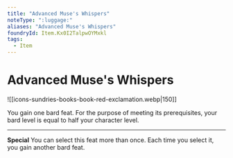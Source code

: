```yaml
---
title: "Advanced Muse's Whispers"
noteType: ":luggage:"
aliases: "Advanced Muse's Whispers"
foundryId: Item.Kx0I2TalpwOYMxkl
tags:
  - Item
---
```


# Advanced Muse's Whispers
![[icons-sundries-books-book-red-exclamation.webp|150]]

You gain one bard feat. For the purpose of meeting its prerequisites, your bard level is equal to half your character level.

* * *

**Special** You can select this feat more than once. Each time you select it, you gain another bard feat.
